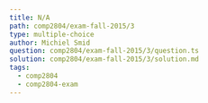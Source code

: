 ```yaml
---
title: N/A
path: comp2804/exam-fall-2015/3
type: multiple-choice
author: Michiel Smid
question: comp2804/exam-fall-2015/3/question.ts
solution: comp2804/exam-fall-2015/3/solution.md
tags:
  - comp2804
  - comp2804-exam
---
```

